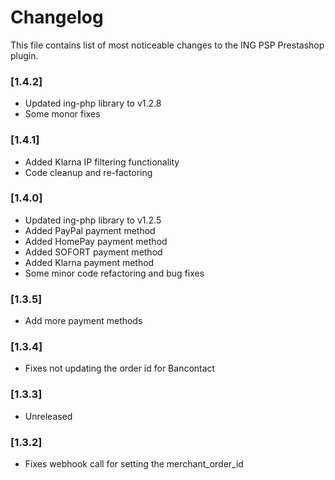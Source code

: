 # Changelog
This file contains list of most noticeable changes to the ING PSP Prestashop plugin. 

### [1.4.2]
- Updated ing-php library to v1.2.8
- Some monor fixes

### [1.4.1]
- Added Klarna IP filtering functionality
- Code cleanup and re-factoring

### [1.4.0]
- Updated ing-php library to  v1.2.5
- Added PayPal payment method
- Added HomePay payment method
- Added SOFORT payment method
- Added Klarna payment method
- Some minor code refactoring and bug fixes

### [1.3.5] 
- Add more payment methods

### [1.3.4] 
- Fixes not updating the order id for Bancontact

### [1.3.3] 
- Unreleased

### [1.3.2] 
- Fixes webhook call for setting the merchant_order_id